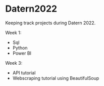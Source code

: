 # Datern2022

Keeping track projects during Datern 2022.

Week 1:
- Sql
- Python
- Power BI

Week 3:
- API tutorial
- Webscraping tutorial using BeautifulSoup
